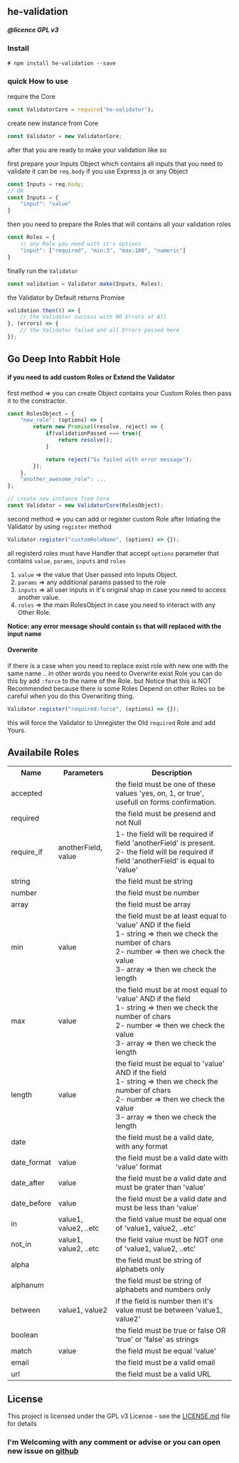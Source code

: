 ## he-validation
##### @licence GPL v3

### Install

```
# npm install he-validation --save
```

### quick How to use
require the Core

```javascript
const ValidatorCore = require('he-validator');
```

create new instance from Core

```javascript
const Validator = new ValidatorCore;
```

after that you are ready to make your validation like so

first prepare your Inputs Object which contains all inputs that you need to validate
it can be `req.body` if you use Express js or any Object

```javascript
const Inputs = req.body;
// OR
const Inputs = {
    "input": "value"
}
```

then you need to prepare the Roles that will contains all your validation roles

```javascript
const Roles = {
    // any Role you need with it's options
    "input": ["required", "min:3", "max:100", "numeric"]
}
```

finally run the `Validator`

```javascript
const validation = Validator.make(Inputs, Roles);
```
the Validator by Default returns Promise
```javascript
validation.then(() => {
    // the Validator success with NO Errors at All
}, (errors) => {
    // the Validator failed and all Errors passed here
});
```

## Go Deep Into Rabbit Hole

#### if you need to add custom Roles or Extend the Validator

first method => you can create Object contains your Custom Roles then pass it to the constractor.

```javascript
const RolesObject = {
    "new_role": (options) => {
        return new Promise((resolve, reject) => {
            if(validationPassed === true){
                return resolve();
            }

            return reject("$s failed with error message");
        });
    },
    "another_awesome_role": ...
};

// create new instance from Core
const Validator = new ValidatorCore(RolesObject);
```

second method => you can add or register custom Role after Intiating the Validator by using `register` method

```javascript
Validator.register("customRoleName", (options) => {});
```

all registerd roles must have Handler that accept `options` parameter that contains `value`, `params`, `inputs` and `roles`

1. `value` => the value that User passed into Inputs Object.
2. `params` => any additional params passed to the role
3. `inputs` => all user inputs in it's original shap in case you need to access another value.
4. `roles` => the main RolesObject in case you need to interact with any Other Role.

**Notice: any error message should contain `$s` that will replaced with the input name**

#### Overwrite
if there is a case when you need to replace exist role with new one with the same name .. in other words you need to Overwrite exist Role you can do this by add `:force` to the name of the Role.
but Notice that this is NOT Recommended because there is some Roles Depend on other Roles so be careful when you do this Overwriting thing.

```javascript
Validator.register("required:force", (options) => {});
```

this will force the Validator to Unregister the Old `required` Role and add Yours.

## Availabile Roles

<table>
    <tr>
        <th>Name</th>
        <th>Parameters</th>
        <th>Description</th>
    </tr>
    <tr>
        <td>accepted</td>
        <td></td>
        <td>the field must be one of these values 'yes, on, 1, or true', usefull on forms confirmation.</td>
    </tr>
    <tr>
        <td>required</td>
        <td></td>
        <td>the field must be presend and not Null</td>
    </tr>
    <tr>
        <td>require_if</td>
        <td>anotherField, value</td>
        <td>
            1- the field will be required if field 'anotherField' is present.</br>
            2- the field will be required if field 'anotherField' is equal to 'value'
        </td>
    </tr>
    <tr>
        <td>string</td>
        <td></td>
        <td>the field must be string</td>
    </tr>
    <tr>
        <td>number</td>
        <td></td>
        <td>the field must be number</td>
    </tr>
    <tr>
        <td>array</td>
        <td></td>
        <td>the field must be array</td>
    </tr>
    <tr>
        <td>min</td>
        <td>value</td>
        <td>
            the field must be at least equal to 'value' AND if the field</br>
            1- string => then we check the number of chars</br>
            2- number => then we check the value</br>
            3- array => then we check the length
        </td>
    </tr>
    <tr>
        <td>max</td>
        <td>value</td>
        <td>
            the field must be at most equal to 'value' AND if the field</br>
            1- string => then we check the number of chars</br>
            2- number => then we check the value</br>
            3- array => then we check the length
        </td>
    </tr>
    <tr>
        <td>length</td>
        <td>value</td>
        <td>
            the field must be equal to 'value' AND if the field</br>
            1- string => then we check the number of chars</br>
            2- number => then we check the value</br>
            3- array => then we check the length
        </td>
    </tr>
    <tr>
        <td>date</td>
        <td></td>
        <td>the field must be a valid date, with any format</td>
    </tr>
    <tr>
        <td>date_format</td>
        <td>value</td>
        <td>the field must be a valid date with 'value' format</td>
    </tr>
    <tr>
        <td>date_after</td>
        <td>value</td>
        <td>the field must be a valid date and must be grater than 'value'</td>
    </tr>
    <tr>
        <td>date_before</td>
        <td>value</td>
        <td>the field must be a valid date and must be less than 'value'</td>
    </tr>
    <tr>
        <td>in</td>
        <td>value1, value2, ..etc</td>
        <td>the field value must be equal one of 'value1, value2, ..etc'</td>
    </tr>
    <tr>
        <td>not_in</td>
        <td>value1, value2, ..etc</td>
        <td>the field value must be NOT one of 'value1, value2, ..etc'</td>
    </tr>
    <tr>
        <td>alpha</td>
        <td></td>
        <td>the field must be string of alphabets only</td>
    </tr>
    <tr>
        <td>alphanum</td>
        <td></td>
        <td>the field must be string of alphabets and numbers only</td>
    </tr>
    <tr>
        <td>between</td>
        <td>value1, value2</td>
        <td>if the field is number then it's value must be between 'value1, value2'</td>
    </tr>
    <tr>
        <td>boolean</td>
        <td></td>
        <td>the field must be true or false OR 'true' or 'false' as strings</td>
    </tr>
    <tr>
        <td>match</td>
        <td>value</td>
        <td>the field must be equal 'value'</td>
    </tr>
    <tr>
        <td>email</td>
        <td></td>
        <td>the field must be a valid email</td>
    </tr>
    <tr>
        <td>url</td>
        <td></td>
        <td>the field must be a valid URL</td>
    </tr>
</table>

## License
This project is licensed under the GPL v3 License - see the [LICENSE.md](LICENSE.md) file for details

### I'm Welcoming with any comment or advise or you can open new issue on [github](https://github.com/ibrahim-sakr/he-validation/issues)

